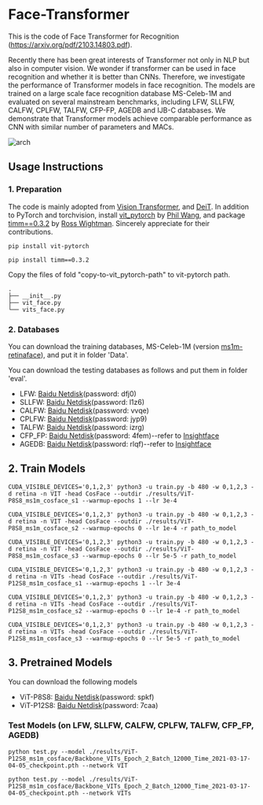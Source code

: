 # Face-Transformer

This is the code of Face Transformer for Recognition (https://arxiv.org/pdf/2103.14803.pdf). 

Recently there has been great interests of Transformer not only in NLP but also in computer vision. We wonder if transformer can be used in face recognition and whether it is better than CNNs. Therefore, we investigate the performance of Transformer models in face recognition. The models are trained on a large scale face recognition database MS-Celeb-1M and evaluated on several mainstream benchmarks, including LFW, SLLFW, CALFW, CPLFW, TALFW, CFP-FP, AGEDB and IJB-C databases. We demonstrate that Transformer models achieve comparable performance as CNN with similar number of parameters and MACs. 

![arch](https://github.com/zhongyy/Face-Transformer/blob/main/arch.jpg)

## Usage Instructions

### 1. Preparation
The code is mainly adopted from [Vision Transformer](https://github.com/lucidrains/vit-pytorch), and [DeiT](https://github.com/facebookresearch/deit). In addition to PyTorch and torchvision, install [vit_pytorch](https://github.com/lucidrains/vit-pytorch) by [Phil Wang](https://github.com/lucidrains), and package [timm==0.3.2](https://github.com/rwightman/pytorch-image-models) by [Ross Wightman](https://github.com/rwightman). Sincerely appreciate for their contributions. 
```
pip install vit-pytorch
```
```
pip install timm==0.3.2
```

Copy the files of fold "copy-to-vit_pytorch-path" to vit-pytorch path.
```
.
├── __init__.py
├── vit_face.py
└── vits_face.py
```
### 2. Databases
You can download the training databases, MS-Celeb-1M (version [ms1m-retinaface](https://github.com/deepinsight/insightface/tree/master/challenges/iccv19-lfr)), and put it in folder 'Data'. 

You can download the testing databases as follows and put them in folder 'eval'. 

- LFW: [Baidu Netdisk](https://pan.baidu.com/s/1WwFA1lS1_6elleu6kxMGDQ)(password: dfj0) 
- SLLFW: [Baidu Netdisk](https://pan.baidu.com/s/19lb0f9ZkAunKDpTzhJQUag)(password: l1z6)
- CALFW: [Baidu Netdisk](https://pan.baidu.com/s/1QyjRZNE0chm9BmobE2iOHQ)(password: vvqe)
- CPLFW: [Baidu Netdisk](https://pan.baidu.com/s/1ZmnIBu1IwBq6pPBGByxeyw)(password: jyp9)
- TALFW: [Baidu Netdisk](https://pan.baidu.com/s/1p-qhd2IdV9Gx6F6WaPhe5Q)(password: izrg) 
- CFP_FP: [Baidu Netdisk](https://pan.baidu.com/s/1lID0Oe9zE6RvlAdhtBlP1w)(password: 4fem)--refer to [Insightface](https://github.com/deepinsight/insightface/)
- AGEDB: [Baidu Netdisk](https://pan.baidu.com/s/1vf08K1C5CSF4w0YpF5KEww)(password: rlqf)--refer to [Insightface](https://github.com/deepinsight/insightface/)



## 2. Train Models

```
CUDA_VISIBLE_DEVICES='0,1,2,3' python3 -u train.py -b 480 -w 0,1,2,3 -d retina -n VIT -head CosFace --outdir ./results/ViT-P8S8_ms1m_cosface_s1 --warmup-epochs 1 --lr 3e-4 

CUDA_VISIBLE_DEVICES='0,1,2,3' python3 -u train.py -b 480 -w 0,1,2,3 -d retina -n VIT -head CosFace --outdir ./results/ViT-P8S8_ms1m_cosface_s2 --warmup-epochs 0 --lr 1e-4 -r path_to_model 

CUDA_VISIBLE_DEVICES='0,1,2,3' python3 -u train.py -b 480 -w 0,1,2,3 -d retina -n VIT -head CosFace --outdir ./results/ViT-P8S8_ms1m_cosface_s3 --warmup-epochs 0 --lr 5e-5 -r path_to_model 
```

```
CUDA_VISIBLE_DEVICES='0,1,2,3' python3 -u train.py -b 480 -w 0,1,2,3 -d retina -n VITs -head CosFace --outdir ./results/ViT-P12S8_ms1m_cosface_s1 --warmup-epochs 1 --lr 3e-4 

CUDA_VISIBLE_DEVICES='0,1,2,3' python3 -u train.py -b 480 -w 0,1,2,3 -d retina -n VITs -head CosFace --outdir ./results/ViT-P12S8_ms1m_cosface_s2 --warmup-epochs 0 --lr 1e-4 -r path_to_model 

CUDA_VISIBLE_DEVICES='0,1,2,3' python3 -u train.py -b 480 -w 0,1,2,3 -d retina -n VITs -head CosFace --outdir ./results/ViT-P12S8_ms1m_cosface_s3 --warmup-epochs 0 --lr 5e-5 -r path_to_model 
```

## 3. Pretrained Models
You can download the following models
- ViT-P8S8: [Baidu Netdisk](https://pan.baidu.com/s/1ppgQe1GG3oa2-uz2zzL6EQ)(password: spkf)
- ViT-P12S8: [Baidu Netdisk](https://pan.baidu.com/s/1VrDfvz4SvYVnPcTlHVKAkg)(password: 7caa)

### Test Models (on LFW, SLLFW, CALFW, CPLFW, TALFW, CFP_FP, AGEDB)
```
python test.py --model ./results/ViT-P12S8_ms1m_cosface/Backbone_VITs_Epoch_2_Batch_12000_Time_2021-03-17-04-05_checkpoint.pth --network VIT 

python test.py --model ./results/ViT-P12S8_ms1m_cosface/Backbone_VITs_Epoch_2_Batch_12000_Time_2021-03-17-04-05_checkpoint.pth --network VITs 
```


